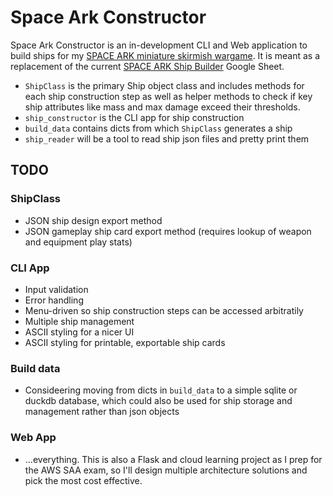 # Space Ark Constructor
Space Ark Constructor is an in-development CLI and Web application to build ships for my [SPACE ARK miniature skirmish wargame](https://ryanlaliberty.itch.io/space-ark). It is meant as a replacement of the current [SPACE ARK Ship Builder](https://docs.google.com/spreadsheets/d/1gFEB0nsJ_nbAZvH3rNx8fDrZaWCASOcdjBhYto1-SyE/edit?gid=1120119713#gid=1120119713) Google Sheet. 

* `ShipClass` is the primary Ship object class and includes methods for each ship construction step as well as helper methods to check if key ship attributes like mass and max damage exceed their thresholds.
* `ship_constructor` is the CLI app for ship construction
* `build_data` contains dicts from which `ShipClass` generates a ship
* `ship_reader` will be a tool to read ship json files and pretty print them

## TODO
### ShipClass
* JSON ship design export method
* JSON gameplay ship card export method (requires lookup of weapon and equipment play stats)
### CLI App
* Input validation
* Error handling
* Menu-driven so ship construction steps can be accessed arbitratily
* Multiple ship management
* ASCII styling for a nicer UI
* ASCII styling for printable, exportable ship cards
### Build data
* Consideering moving from dicts in `build_data` to a simple sqlite or duckdb database, which could also be used for ship storage and management rather than json objects
### Web App
* ...everything. This is also a Flask and cloud learning project as I prep for the AWS SAA exam, so I'll design multiple architecture solutions and pick the most cost effective. 